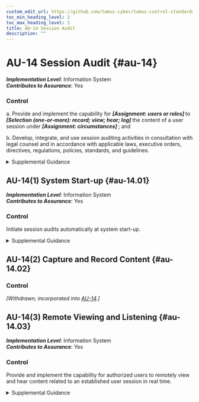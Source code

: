 ```yaml
---
custom_edit_url: https://github.com/tamus-cyber/tamus-control-standards/tree/main/content/tamus.edu/TAMUS_profile.yaml
toc_min_heading_level: 2
toc_max_heading_level: 2
title: AU-14 Session Audit
description: ""
---
```


# AU-14 Session Audit {#au-14}

_**Implementation Level**_: Information System\
_**Contributes to Assurance**_: Yes

### Control



a. Provide and implement the capability for <strong title="au-14_odp.01"> <em>[Assignment: users or roles]</em> </strong> to <strong title="au-14_odp.02"> <em>[Selection (one-or-more): record; view; hear; log]</em> </strong> the content of a user session under <strong title="au-14_odp.03"> <em>[Assignment: circumstances]</em> </strong> ; and

b. Develop, integrate, and use session auditing activities in consultation with legal counsel and in accordance with applicable laws, executive orders, directives, regulations, policies, standards, and guidelines.


<details><summary>Supplemental Guidance</summary>Session audits can include monitoring keystrokes, tracking websites visited, and recording information and/or file transfers. Session audit capability is implemented in addition to event logging and may involve implementation of specialized session capture technology. Organizations consider how session auditing can reveal information about individuals that may give rise to privacy risk as well as how to mitigate those risks. Because session auditing can impact system and network performance, organizations activate the capability under well-defined situations (e.g., the organization is suspicious of a specific individual). Organizations consult with legal counsel, civil liberties officials, and privacy officials to ensure that any legal, privacy, civil rights, or civil liberties issues, including the use of personally identifiable information, are appropriately addressed.</details>


## AU-14(1) System Start-up {#au-14.01}

_**Implementation Level**_: Information System\
_**Contributes to Assurance**_: Yes

### Control

Initiate session audits automatically at system start-up.


<details><summary>Supplemental Guidance</summary>The automatic initiation of session audits at startup helps to ensure that the information being captured on selected individuals is complete and not subject to compromise through tampering by malicious threat actors.</details>


## AU-14(2) Capture and Record Content {#au-14.02}

### Control

<em>[Withdrawn; incorporated into [AU-14](/catalog/au/au-14).]</em>



## AU-14(3) Remote Viewing and Listening {#au-14.03}

_**Implementation Level**_: Information System\
_**Contributes to Assurance**_: Yes

### Control

Provide and implement the capability for authorized users to remotely view and hear content related to an established user session in real time.


<details><summary>Supplemental Guidance</summary>None.</details>
